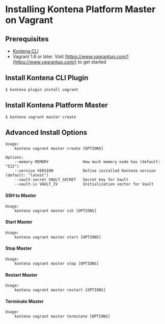 # Installing Kontena Platform Master on Vagrant

## Prerequisites

- [Kontena CLI](/tools/cli.md)
- Vagrant 1.6 or later. Visit [https://www.vagrantup.com/](https://www.vagrantup.com/) to get started

## Install Kontena CLI Plugin

```
$ kontena plugin install vagrant
```

## Install Kontena Platform Master

```
$ kontena vagrant master create
```

## Advanced Install Options

```
Usage:
    kontena vagrant master create [OPTIONS]

Options:
    --memory MEMORY               How much memory node has (default: "512")
    --version VERSION             Define installed Kontena version (default: "latest")
    --vault-secret VAULT_SECRET   Secret key for Vault
    --vault-iv VAULT_IV           Initialization vector for Vault
```

#### SSH to Master

```
Usage:
    kontena vagrant master ssh [OPTIONS]
```

#### Start Master

```
Usage:
    kontena vagrant master start [OPTIONS]
```

#### Stop Master

```
Usage:
    kontena vagrant master stop [OPTIONS]
```

#### Restart Master

```
Usage:
    kontena vagrant master restart [OPTIONS]
```

#### Terminate Master

```
Usage:
    kontena vagrant master terminate [OPTIONS]
```
